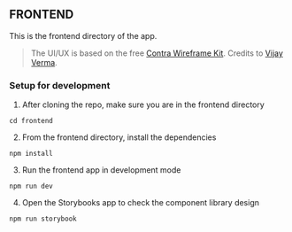## FRONTEND

This is the frontend directory of the app.

> The UI/UX is based on the free [Contra Wireframe Kit](https://www.figma.com/file/lDIp8etMBf6vDwNezzksHk/contra-wireframe-kit-(Community)?node-id=0%3A1). Credits to [Vijay Verma](https://vijayverma.co/). 

### Setup for development

1. After cloning the repo, make sure you are in the frontend directory

```
cd frontend
```

2. From the frontend directory, install the dependencies

```
npm install
```

3. Run the frontend app in development mode

```
npm run dev
```

4. Open the Storybooks app to check the component library design

```
npm run storybook
```
